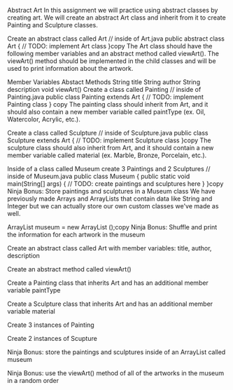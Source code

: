 Abstract Art
In this assignment we will practice using abstract classes by creating art. We will create an abstract Art class and inherit from it to create Painting and Sculpture classes.

Create an abstract class called Art
// inside of Art.java
public abstract class Art {
    // TODO: implement Art class
}copy
The Art class should have the following member variables and an abstract method called viewArt(). The viewArt() method should be implemented in the child classes and will be used to print information about the artwork.

Member Variables	Abstact Methods
String title
String author
String description
void viewArt()
Create a class called Painting
// inside of Painting.java
public class Painting extends Art {
    // TODO: implement Painting class
} copy
The painting class should inherit from Art, and it should also contain a new member variable called paintType (ex. Oil, Watercolor, Acrylic, etc.).

Create a class called Sculpture
// inside of Sculpture.java
public class Sculpture extends Art {
    // TODO: implement Sculpture class
}copy
The sculpture class should also inherit from Art, and it should contain a new member variable called material (ex. Marble, Bronze, Porcelain, etc.).

Inside of a class called Museum create 3 Paintings and 2 Sculptures
// inside of Museum.java
public class Museum {
    public static void main(String[] args) {
        // TODO: create paintings and sculptures here
    }
}copy
Ninja Bonus: Store paintings and sculptures in a Museum class
We have previously made Arrays and ArrayLists that contain data like String and Integer but we can actually store our own custom classes we've made as well.

ArrayList<Art> museum = new ArrayList<Art> ();copy
Ninja Bonus: Shuffle and print the information for each artwork in the museum

Create an abstract class called Art with member variables: title, author, description

Create an abstract method called viewArt()

Create a Painting class that inherits Art and has an additional member variable paintType

Create a Sculpture class that inherits Art and has an additional member variable material

Create 3 instances of Painting

Create 2 instances of Scupture

Ninja Bonus: store the paintings and sculptures inside of an ArrayList called museum

Ninja Bonus: use the viewArt() method of all of the artworks in the museum in a random order